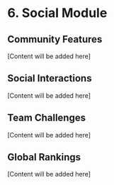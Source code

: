 # 6. Social Module

## Community Features
[Content will be added here]

## Social Interactions
[Content will be added here]

## Team Challenges
[Content will be added here]

## Global Rankings
[Content will be added here] 
